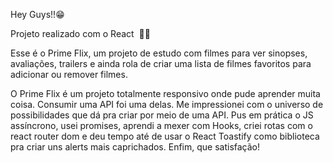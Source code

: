 Hey Guys!!😁

Projeto realizado com o React  🚀🚀


Esse é o Prime Flix, um projeto de estudo com filmes para ver sinopses, avaliações, trailers e ainda rola de criar uma lista de filmes favoritos para adicionar ou remover filmes.

O Prime Flix é um projeto totalmente responsivo onde pude aprender muita coisa. Consumir uma API foi uma delas. Me impressionei com o universo de possibilidades que dá pra criar por meio de uma API. Pus em prática o JS assíncrono, usei promises, aprendi a mexer com Hooks, criei rotas com o react router dom e deu tempo até de usar o React Toastify como biblioteca pra criar uns alerts mais caprichados. Enfim, que satisfação!
